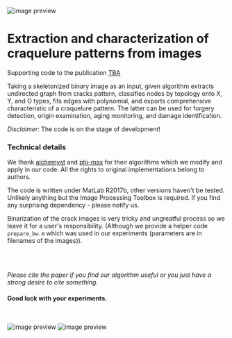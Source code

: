 ![image preview](https://github.com/acecreamu/craquelure-graphs/blob/master/img_preview.jpg)

# Extraction and characterization of craquelure patterns from images
Supporting code to the publication [TBA](https://arxiv.org)

Taking a skeletonized binary image as an input, given algorithm extracts undirected graph from cracks pattern, classifies nodes by topology onto X, Y, and O types, fits edges with polynomial, and exports comprehensive characteristic of a craquelure pattern. The latter can be used for forgery detection, origin examination, aging monitoring, and damage identification.

*Disclaimer*: The code is on the stage of development!

### Technical details

We thank [alchemyst](https://github.com/alchemyst/ternplot) and [phi-max](https://github.com/phi-max/skel2graph3d-matlab) for their algorithms which we modify and apply in our code. All the rights to original implementations belong to authors.

The code is written under MatLab R2017b, other versions haven't be tested. Unlikely anything but the Image Processing Toolbox is required. If you find any surprising dependency - please notify us.

Binarization of the crack images is very tricky and ungreatful process so we leave it for a user's responsibility. (Although we provide a helper code `prepare_bw.m` which was used in our experiments (parameters are in filenames of the images)).

</br>

</br>

*Please cite the paper if you find our algorithm useful or you just have a strong desire to cite something.*
#### Good luck with your experiments.
</br>

![image preview](https://github.com/acecreamu/craquelure-graphs/blob/master/img_graph.jpg)
![image preview](https://github.com/acecreamu/craquelure-graphs/blob/master/img_stats.jpg)
